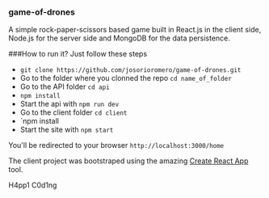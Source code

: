 ### game-of-drones

A simple rock-paper-scissors based game built in React.js in the client side,
Node.js for the server side and MongoDB for the data persistence.

###How to run it?
Just follow these steps

* `git clone https://github.com/josorioromero/game-of-drones.git`
* Go to the folder where you clonned the repo `cd name_of_folder`
* Go to the API folder `cd api`
* `npm install`
* Start the api with `npm run dev`
* Go to the client folder `cd client`
* `npm install
* Start the site with `npm start`

You'll be redirected to your browser `http://localhost:3000/home`

The client project was bootstraped using the amazing [Create React App](https://github.com/facebookincubator/create-react-app) tool.

H4pp1 C0d1ng

